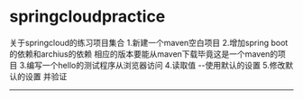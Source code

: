 # springcloudpractice
关于springcloud的练习项目集合
1.新建一个maven空白项目
2.增加spring boot的依赖和archius的依赖 相应的版本要能从maven下载毕竟这是一个maven的项目
3.编写一个hello的测试程序从浏览器访问
4.读取值 --使用默认的设置
5.修改默认的设置 并验证

----------------------------------------